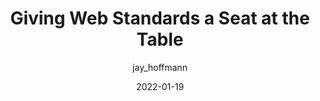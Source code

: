 ---
author: jay_hoffmann
date: 2022-01-19
draft: true
tags:
  - standards
  - history
target_url: https://thehistoryoftheweb.com/web-standards-bust/
title: Giving Web Standards a Seat at the Table
---